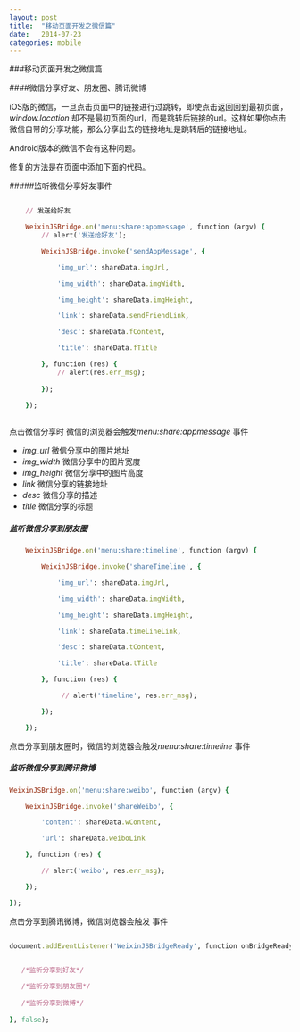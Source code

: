 ```yaml
---
layout: post
title:  "移动页面开发之微信篇"
date:   2014-07-23
categories: mobile
---
```

###移动页面开发之微信篇


####微信分享好友、朋友圈、腾讯微博

iOS版的微信，一旦点击页面中的链接进行过跳转，即使点击返回回到最初页面，*window.location* 却不是最初页面的url，而是跳转后链接的url。这样如果你点击微信自带的分享功能，那么分享出去的链接地址是跳转后的链接地址。

Android版本的微信不会有这种问题。

修复的方法是在页面中添加下面的代码。

#####监听微信分享好友事件

```ruby

	// 发送给好友

    WeixinJSBridge.on('menu:share:appmessage', function (argv) {
        // alert('发送给好友');

        WeixinJSBridge.invoke('sendAppMessage', { 

            'img_url': shareData.imgUrl,

            'img_width': shareData.imgWidth,

            'img_height': shareData.imgHeight,

            'link': shareData.sendFriendLink,

            'desc': shareData.fContent,

            'title': shareData.fTitle

        }, function (res) {
            // alert(res.err_msg);
            
        });

    });
        
```

点击微信分享时 微信的浏览器会触发*menu:share:appmessage* 事件

 * *img_url* 	微信分享中的图片地址
 * *img_width*	微信分享中的图片宽度
 * *img_height*	微信分享中的图片高度
 * *link*		微信分享的链接地址
 * *desc*		微信分享的描述
 * *title*		微信分享的标题
 
##### 监听微信分享到朋友圈
 
```ruby
	WeixinJSBridge.on('menu:share:timeline', function (argv) {

        WeixinJSBridge.invoke('shareTimeline', {

            'img_url': shareData.imgUrl,

            'img_width': shareData.imgWidth,

            'img_height': shareData.imgHeight,

            'link': shareData.timeLineLink,

            'desc': shareData.tContent,

            'title': shareData.tTitle

        }, function (res) {

             // alert('timeline', res.err_msg);

        });

    });
 ```
 		
 点击分享到朋友圈时，微信的浏览器会触发*menu:share:timeline* 事件
 
##### 监听微信分享到腾讯微博
 
```ruby
WeixinJSBridge.on('menu:share:weibo', function (argv) {

    WeixinJSBridge.invoke('shareWeibo', {

        'content': shareData.wContent,

        'url': shareData.weiboLink

    }, function (res) {

        // alert('weibo', res.err_msg);

    });

});
```
 点击分享到腾讯微博，微信浏览器会触发 事件

```ruby

document.addEventListener('WeixinJSBridgeReady', function onBridgeReady() {


   /*监听分享到好友*/
   
   /*监听分享到朋友圈*/
   
   /*监听分享到微博*/   
    
}, false);
```

        